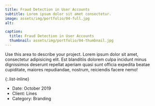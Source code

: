 ```yaml
---
title: Fraud Detection in User Accounts
subtitle: Lorem ipsum dolor sit amet consectetur.
image: assets/img/portfolio/04-full.jpg
alt: 

caption:
  title: Fraud Detection in User Accounts
  thumbnail: assets/img/portfolio/04-thumbnail.jpg
---
```

Use this area to describe your project. Lorem ipsum dolor sit amet, consectetur adipisicing elit. Est blanditiis dolorem culpa incidunt minus dignissimos deserunt repellat aperiam quasi sunt officia expedita beatae cupiditate, maiores repudiandae, nostrum, reiciendis facere nemo!

{:.list-inline}
- Date: October 2019
- Client: Lines
- Category: Branding

